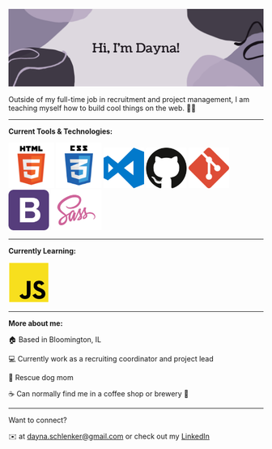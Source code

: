 ![Hero Banner](images/hero-banner.png)

Outside of my full-time job in recruitment and project management, I am teaching myself how to build cool things on the web. :woman_technologist:

---

**Current Tools & Technologies:**

<p float="left">
  <img src="images/html-logo.png" width="90" height="90"/>
  <img src="images/css-logo.png" width="90" height="90"/>
  <img src="images/vs-code-logo.png" width="80" height="80"/>
  <img src="images/github-logo.png" width="80" height="80"/>
  <img src="images/git-logo.png" width="80" height="80"/>
  <img src="images/bootstrap-logo.png" width="80" height="80"/>
  <img src="images/sass-logo.png" width="100" height="80"/>
</p>

---

**Currently Learning:**

<p float="left">
  <img src="images/javascript-logo.png" width="80" height="80"/>
</p>

---

**More about me:**

:house: Based in Bloomington, IL

:computer: Currently work as a recruiting coordinator and project lead

:dog: Rescue dog mom

:coffee: Can normally find me in a coffee shop or brewery :beer:

---

Want to connect?

:envelope: at [dayna.schlenker@gmail.com](mailto:dayna.schlenker@gmail.com) or check out  my [LinkedIn](https://www.linkedin.com/in/dayna-schlenker-4b331212b/)